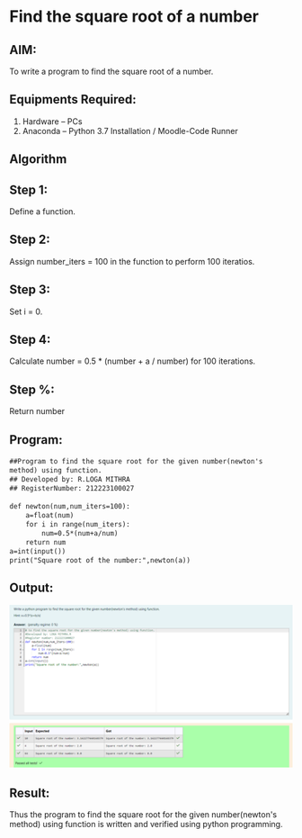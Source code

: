 # Find the square root of a number
## AIM:
To write a program to find the square root of a number.

## Equipments Required:
1. Hardware – PCs
2. Anaconda – Python 3.7 Installation / Moodle-Code Runner

## Algorithm
## Step 1:
 Define a function.
## Step 2:
 Assign number_iters = 100 in the function to perform 100 iteratios.
## Step 3:
 Set i = 0.
## Step 4:
 Calculate  number = 0.5 * (number + a / number) for 100 iterations.
## Step %:
 Return number

## Program:
```
##Program to find the square root for the given number(newton's method) using function.
## Developed by: R.LOGA MITHRA
## RegisterNumber: 212223100027

def newton(num,num_iters=100):
    a=float(num)
    for i in range(num_iters):
        num=0.5*(num+a/num)
    return num
a=int(input())
print("Square root of the number:",newton(a))
```
## Output:
![output](/py%20exp%205.png)
## Result:
Thus the program to find the square root for the given number(newton's method) using function is written and verified using python programming.
